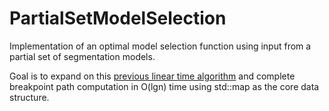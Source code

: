 # PartialSetModelSelection
Implementation of an optimal model selection function using input from a partial set of segmentation models.


Goal is to expand on this [previous linear time algorithm](https://arxiv.org/abs/2003.02808) and complete breakpoint path computation in O(lgn) time using std::map as the core data structure. 
